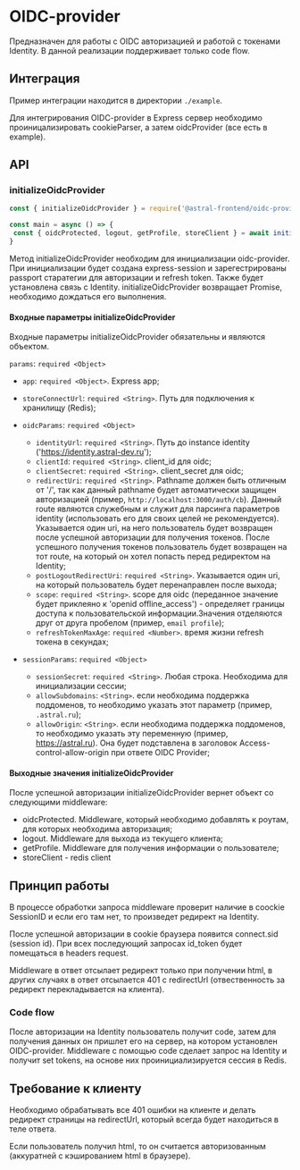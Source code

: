 # OIDC-provider
Предназначен для работы с OIDC авторизацией и работой с токенами Identity.
В данной реализации поддерживает только code flow.

## Интеграция
Пример интеграции находится в директории ```./example```.

Для интегрирования OIDC-provider в Express сервер необходимо проиницализировать cookieParser, а затем oidcProvider (все есть в example).

## API
### initializeOidcProvider
```js
const { initializeOidcProvider } = require('@astral-frontend/oidc-provider');

const main = async () => {
 const { oidcProtected, logout, getProfile, storeClient } = await initializeOidcProvider(params);
}
```

Метод initializeOidcProvider необходим для инициализации oidc-provider. При инициализации будет создана express-session и зарегестрированы passport старатегии для авторизации и refresh token.
Также будет установлена связь с Identity.
initializeOidcProvider возвращает Promise, необходимо дождаться его выполнения.

#### Входные параметры initializeOidcProvider
Входные параметры initializeOidcProvider обязательны и являются объектом.

```params```: ```required <Object>```
* ```app```: ```required <Object>```. Express app;
* ```storeConnectUrl```: ```required <String>```. Путь для подключения к хранилищу (Redis);

* ```oidcParams```: ```required <Object>```
    * ```identityUrl```: ```required <String>```. Путь до instance identity ('https://identity.astral-dev.ru');
    * ```clientId```: ```required <String>```. client_id для oidc;
    * ```clientSecret```: ```required <String>```. client_secret для oidc;
    * ```redirectUri```: ```required <String>```. Pathname должен быть отличным от '/', так как данный pathname будет автоматически защищен авторизацией (пример, ```http://localhost:3000/auth/cb```). Данный route являются служебным и служит для парсинга параметров identity (использовать его для своих целей не рекомендуется). Указывается один uri, на него пользователь будет возвращен после успешной авторизации для получения токенов. После успешного получения токенов пользователь будет возвращен на тот route, на который он хотел попасть перед редиректом на Identity;
    * ```postLogoutRedirectUri```: ```required <String>```. Указывается один uri, на который пользователь будет перенаправлен после выхода;
    * ```scope```: ```required <String>```. scope для oidc (переданное значение будет приклеяно к 'openid offline_access') - определяет границы доступа к пользовательской информации.Значения отделяются друг от друга пробелом (пример, ```email profile```);
    * ```refreshTokenMaxAge```: ```required <Number>```. время жизни refresh токена в секундах;

* ```sessionParams```: ```required <Object>```
    * ```sessionSecret```: ```required <String>```. Любая строка. Необходима для инициализации сессии;
    * ```allowSubdomains```: ```<String>```. если необходима поддержка поддоменов, то необходимо указать этот параметр (пример, ```.astral.ru```);
    * ```allowOrigin```: ```<String>```. если необходима поддержка поддоменов, то необходимо указать эту переменную (пример, https://astral.ru). Она будет подставлена в заголовок Access-control-allow-origin при ответе OIDC Provider;

#### Выходные значения initializeOidcProvider
После успешной авторизации initializeOidcProvider вернет объект со следующими middleware:
- oidcProtected. Middleware, который необходимо добавлять к роутам, для которых необходима авторизация;
- logout. Middleware для выхода из текущего клиента;
- getProfile. Middleware для получения информации о пользователе;
- storeClient - redis client

## Принцип работы
В процессе обработки запроса middleware проверит наличие в coockie SessionID и если его там нет, то произведет редирект на Identity.

После успешной авторизации в cookie браузера появится connect.sid (session id). При всех последующий запросах id_token будет помещаться в headers request.

Middleware в ответ отсылает редирект только при получении html, в других случаях в ответ отсылается 401 с redirectUrl (отвественность за редирект перекладывается на клиента).

### Code flow
После авторизации на Identity пользователь получит code, затем для получения данных он пришлет его на сервер, на котором установлен OIDC-provider.
Middleware с помощью code сделает запрос на Identity и получит set tokens, на основе них проинициализируется сессия в Redis.

## Требование к клиенту
Необходимо обрабатывать все 401 ошибки на клиенте и делать редирект страницы на redirectUrl, который всегда будет находиться в теле ответа.

Если пользователь получил html, то он считается авторизованным (аккуратней с кэшированием html в браузере).
